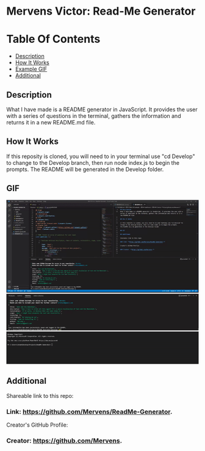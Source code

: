 # Mervens Victor: Read-Me Generator

# Table Of Contents
- [Description](#description)
- [How It Works](#how-it-works)
- [Example GIF](#gif)
- [Additional](#additional)

## Description
What I have made is a README generator in JavaScript. It provides the user with a series of questions in the terminal, gathers the information and returns it in a new README.md file.

## How It Works

If this reposity is cloned, you will need to in your terminal use "cd Develop" to change to the Develop branch, then run node index.js to begin the prompts.
The README will be generated in the Develop folder.

## GIF
![Repo View](gifs\READMEG1.gif)  
![In Usage](gifs\READMEG2.gif)  
![Initialization](gifs\READMEG3.gif)  

## Additional

Shareable link to this repo:

### Link: **https://github.com/Mervens/ReadMe-Generator.**

Creator's GitHub Profile:

### Creator: **https://github.com/Mervens.**

